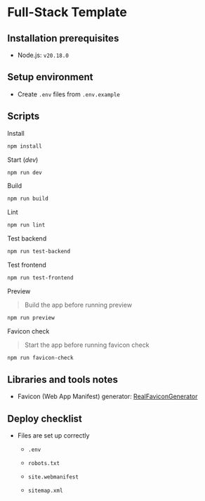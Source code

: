 # Full-Stack Template

## Installation prerequisites

- Node.js: `v20.18.0`

## Setup environment

- Create `.env` files from `.env.example`

## Scripts

Install

```sh
npm install
```

Start (_dev_)

```sh
npm run dev
```

Build

```sh
npm run build
```

Lint

```sh
npm run lint
```

Test backend

```sh
npm run test-backend
```

Test frontend

```sh
npm run test-frontend
```

Preview

> Build the app before running preview

```sh
npm run preview
```

Favicon check

> Start the app before running favicon check

```sh
npm run favicon-check
```

## Libraries and tools notes

- Favicon (Web App Manifest) generator: [RealFaviconGenerator](https://realfavicongenerator.net)

## Deploy checklist

- Files are set up correctly

  - `.env`

  - `robots.txt`

  - `site.webmanifest`

  - `sitemap.xml`
